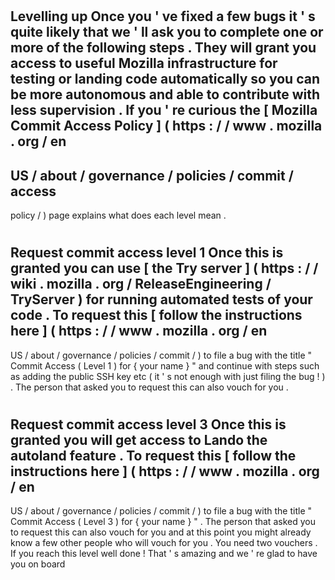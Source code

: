#
Levelling
up
Once
you
'
ve
fixed
a
few
bugs
it
'
s
quite
likely
that
we
'
ll
ask
you
to
complete
one
or
more
of
the
following
steps
.
They
will
grant
you
access
to
useful
Mozilla
infrastructure
for
testing
or
landing
code
automatically
so
you
can
be
more
autonomous
and
able
to
contribute
with
less
supervision
.
If
you
'
re
curious
the
[
Mozilla
Commit
Access
Policy
]
(
https
:
/
/
www
.
mozilla
.
org
/
en
-
US
/
about
/
governance
/
policies
/
commit
/
access
-
policy
/
)
page
explains
what
does
each
level
mean
.
#
#
Request
commit
access
level
1
Once
this
is
granted
you
can
use
[
the
Try
server
]
(
https
:
/
/
wiki
.
mozilla
.
org
/
ReleaseEngineering
/
TryServer
)
for
running
automated
tests
of
your
code
.
To
request
this
[
follow
the
instructions
here
]
(
https
:
/
/
www
.
mozilla
.
org
/
en
-
US
/
about
/
governance
/
policies
/
commit
/
)
to
file
a
bug
with
the
title
"
Commit
Access
(
Level
1
)
for
{
your
name
}
"
and
continue
with
steps
such
as
adding
the
public
SSH
key
etc
(
it
'
s
not
enough
with
just
filing
the
bug
!
)
.
The
person
that
asked
you
to
request
this
can
also
vouch
for
you
.
#
#
Request
commit
access
level
3
Once
this
is
granted
you
will
get
access
to
Lando
the
autoland
feature
.
To
request
this
[
follow
the
instructions
here
]
(
https
:
/
/
www
.
mozilla
.
org
/
en
-
US
/
about
/
governance
/
policies
/
commit
/
)
to
file
a
bug
with
the
title
"
Commit
Access
(
Level
3
)
for
{
your
name
}
"
.
The
person
that
asked
you
to
request
this
can
also
vouch
for
you
and
at
this
point
you
might
already
know
a
few
other
people
who
will
vouch
for
you
.
You
need
two
vouchers
.
If
you
reach
this
level
well
done
!
That
'
s
amazing
and
we
'
re
glad
to
have
you
on
board
